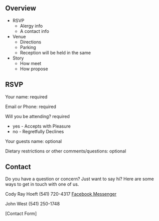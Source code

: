 ## Overview

- RSVP
  - Alergy info
  - A contact info
- Venue
  - Directions
  - Parking
  - Reception will be held in the same
- Story
  - How meet
  - How propose

## RSVP

Your name: required

Email or Phone: required

Will you be attending? required

- yes - Accepts with Pleasure
- no - Regretfully Declines

Your guests name: optional

Dietary restrictions or other comments/questions: optional

## Contact

Do you have a question or concern? Just want to say hi? Here are some ways to get in touch with one of us.

Cody Ray Hoeft
(541) 720-4317
[Facebook Messenger](https://m.me/codyray.hoeft)

John West
(541) 250-1748

[Contact Form]
